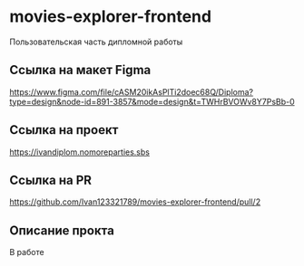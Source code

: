 # movies-explorer-frontend

Пользовательская часть дипломной работы

## Ссылка на макет Figma

https://www.figma.com/file/cASM20ikAsPlTi2doec68Q/Diploma?type=design&node-id=891-3857&mode=design&t=TWHrBVOWv8Y7PsBb-0

## Ссылка на проект

https://ivandiplom.nomoreparties.sbs

## Ссылка на PR

https://github.com/Ivan123321789/movies-explorer-frontend/pull/2

## Описание прокта

В работе



